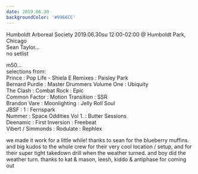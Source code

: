 ```yaml
---
date: 2019.06.30
backgroundColor: '#9966CC'
---
```


Humboldt Arboreal Society 2019.06.30su 12:00-02:00 @ Humboldt Park, Chicago  
Sean Taylor...  
no setlist  

m50...  
selections from:  
Prince : Pop Life - Shiela E Remixes : Paisley Park  
Bernard Purdie : Master Drummers Volume One : Ubiquity  
The Clash : Combat Rock : Epic  
Common Factor : Motion Transition : SSR  
Brandon Vare : Moonlighting : Jelly Roll Soul  
JBSF : 1 : Ferrispark  
Nummer : Space Oddities Vol 1. : Butter Sessions  
Deenamic : First Inversion : Freebeat  
Vibert / Simmonds : Rodulate : Rephlex  

we made it work for a little while! thanks to sean for the blueberry muffins. and big kudos to the whole crew for their very cool location / setup, and for their super tight takedown drill when the weather turned. and boy did the weather turn. thanks to kat & mason, leesh, kiddo & antiphase for coming out